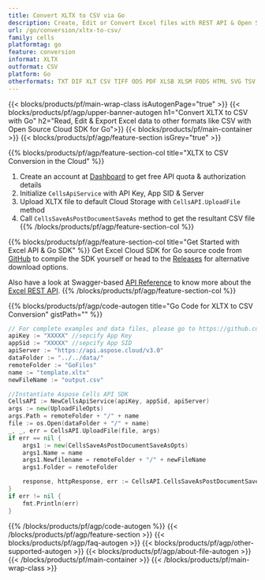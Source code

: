```yaml
---
title: Convert XLTX to CSV via Go 
description: Create, Edit or Convert Excel files with REST API & Open Source Go SDK
url: /go/conversion/xltx-to-csv/
family: cells
platformtag: go
feature: conversion
informat: XLTX
outformat: CSV
platform: Go
otherformats: TXT DIF XLT CSV TIFF ODS PDF XLSB XLSM FODS HTML SVG TSV XML XLTM XPS 
---
```


{{< blocks/products/pf/main-wrap-class isAutogenPage="true" >}}
{{< blocks/products/pf/agp/upper-banner-autogen h1="Convert XLTX to CSV with Go" h2="Read, Edit & Export Excel data to other formats like CSV with Open Source Cloud SDK for Go">}}
{{< blocks/products/pf/main-container >}}
{{< blocks/products/pf/agp/feature-section isGrey="true" >}}

{{% blocks/products/pf/agp/feature-section-col title="XLTX to CSV Conversion in the Cloud" %}}
1. Create an account at <a href="https://dashboard.aspose.cloud/">Dashboard</a> to get free API quota & authorization details
1. Initialize ```CellsApiService``` with API Key, App SID & Server
1. Upload XLTX file to default Cloud Storage with ```CellsAPI.UploadFile``` method
1. Call ```CellsSaveAsPostDocumentSaveAs``` method to get the resultant CSV file
{{% /blocks/products/pf/agp/feature-section-col %}}

{{% blocks/products/pf/agp/feature-section-col title="Get Started with Excel API & Go SDK" %}}
Get Excel Cloud SDK for Go source code from [GitHub](https://github.com/aspose-cells-cloud/aspose-cells-cloud-go) to compile the SDK yourself or head to the [Releases](https://releases.aspose.cloud/) for alternative download options. 

Also have a look at Swagger-based [API Reference](https://apireference.aspose.cloud/cells/) to know more about the [Excel REST API](https://products.aspose.cloud/cells/curl/).
{{% /blocks/products/pf/agp/feature-section-col %}}

{{% blocks/products/pf/agp/code-autogen title="Go Code for XLTX to CSV Conversion" gistPath="" %}}
```go
// For complete examples and data files, please go to https://github.com/aspose-cells-cloud/aspose-cells-cloud-go
apiKey := "XXXXX" //sepcify App Key
appSid := "XXXXX" //sepcify App SID
apiServer := "https://api.aspose.cloud/v3.0"
dataFolder := "../../data/"
remoteFolder := "GoFiles"
name := "template.xltx"
newFileName := "output.csv"

//Instantiate Aspose Cells API SDK
CellsAPI := NewCellsApiService(apiKey, appSid, apiServer)
args := new(UploadFileOpts)
args.Path = remoteFolder + "/" + name
file := os.Open(dataFolder + "/" + name)
_, _, err = CellsAPI.UploadFile(file, args)
if err == nil {
	args1 := new(CellsSaveAsPostDocumentSaveAsOpts)
	args1.Name = name
	args1.Newfilename = remoteFolder + "/" + newFileName
	args1.Folder = remoteFolder

	response, httpResponse, err := CellsAPI.CellsSaveAsPostDocumentSaveAs(args1)
}
if err != nil {
	fmt.Println(err)
}
```
{{% /blocks/products/pf/agp/code-autogen %}}
{{< /blocks/products/pf/agp/feature-section >}}
{{< blocks/products/pf/agp/faq-autogen >}}
{{< blocks/products/pf/agp/other-supported-autogen >}}
{{< blocks/products/pf/agp/about-file-autogen >}}
{{< /blocks/products/pf/main-container >}}
{{< /blocks/products/pf/main-wrap-class >}}